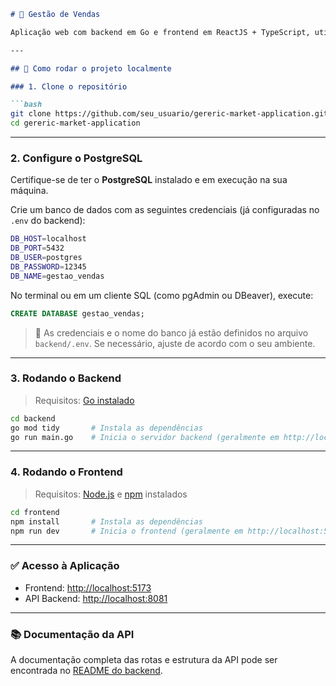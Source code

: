 ````markdown
# 🛒 Gestão de Vendas

Aplicação web com backend em Go e frontend em ReactJS + TypeScript, utilizando PostgreSQL como banco de dados.

---

## 🚀 Como rodar o projeto localmente

### 1. Clone o repositório

```bash
git clone https://github.com/seu_usuario/gereric-market-application.git
cd gereric-market-application
````

---

### 2. Configure o PostgreSQL

Certifique-se de ter o **PostgreSQL** instalado e em execução na sua máquina.

Crie um banco de dados com as seguintes credenciais (já configuradas no `.env` do backend):

```bash
DB_HOST=localhost
DB_PORT=5432
DB_USER=postgres
DB_PASSWORD=12345
DB_NAME=gestao_vendas
```

No terminal ou em um cliente SQL (como pgAdmin ou DBeaver), execute:

```sql
CREATE DATABASE gestao_vendas;
```

> 🔐 As credenciais e o nome do banco já estão definidos no arquivo `backend/.env`. Se necessário, ajuste de acordo com o seu ambiente.

---

### 3. Rodando o Backend

> Requisitos: [Go instalado](https://go.dev/dl/)

```bash
cd backend
go mod tidy       # Instala as dependências
go run main.go    # Inicia o servidor backend (geralmente em http://localhost:8080)
```

---

### 4. Rodando o Frontend

> Requisitos: [Node.js](https://nodejs.org/) e [npm](https://www.npmjs.com/) instalados

```bash
cd frontend
npm install       # Instala as dependências
npm run dev       # Inicia o frontend (geralmente em http://localhost:5173)
```

---

### ✅ Acesso à Aplicação

* Frontend: [http://localhost:5173](http://localhost:5173)
* API Backend: [http://localhost:8081](http://localhost:8081)

---

### 📚 Documentação da API

A documentação completa das rotas e estrutura da API pode ser encontrada no [README do backend](./backend/README.md).

